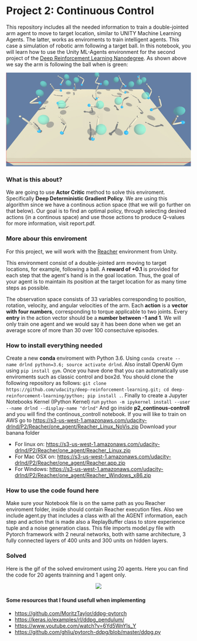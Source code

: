 # Project 2: Continuous Control

This repository includes all the needed information to train a double-jointed arm agent to move to target location, similar to UNITY Machine Learning Agents. The latter, works as enviroments to train intelligent agents. This case a simulation of robotic arm following a target ball.
In this notebook, you will learn how to use the Unity ML-Agents environment for the second project of the [Deep Reinforcement Learning Nanodegree](https://www.udacity.com/course/deep-reinforcement-learning-nanodegree--nd893). As shown above we say the arm is following the ball when is green:

<p align="center">
  <img src="images/random.gif" />
</p>

### What is this about?
We are going to use **Actor Critic** method to solve this enviroment. Specifically **Deep Deterministic Gradient Policy**. We are using this algorithm since we have a continous action space (that we will go further on that below). Our goal is to find an optimal policy, through selecting desired actions (in a continous space) and use those actions to produce Q-values for more information, visit report.pdf.

### More abour this enviroment

For this project, we will work with the [Reacher](https://github.com/Unity-Technologies/ml-agents/blob/master/docs/Learning-Environment-Examples.md#reacher) environment from Unity.

This environment consist of a double-jointed arm moving to target locations, for example, following a ball. A **reward of +0.1** is provided for each step that the agent's hand is in the goal location. Thus, the goal of your agent is to maintain its position at the target location for as many time steps as possible.

The observation space consists of 33 variables corresponding to position, rotation, velocity, and angular velocities of the arm. Each **action** is a **vector with four numbers**, corresponding to torque applicable to two joints. Every **entry** in the action vector should be a **number between -1 and 1**. We will only train one agent and we would say it has been done when we get an average score of more than 30 over 100 consectuive episodes.

### How to install everything needed
Create a new **conda** enviroment with Python 3.6. Using `conda create --name drlnd python=3.6; source activate drlnd`.
Also install OpenAI Gym using `pip install gym`. Once you have done that you can automatically use enviroments such as classic control and box2d. You should clone the following repository as follows: `git clone https://github.com/udacity/deep-reinforcement-learning.git; cd deep-reinforcement-learning/python; pip install .`. Finally to create a Jupyter Notebooks Kernel (IPython Kernel) run `python -m ipykernel install --user --name drlnd --display-name "drlnd"` And go inside **p2_continous-controll** and you will find the continous_controll notebook. If you will like to train on AWS go to https://s3-us-west-1.amazonaws.com/udacity-drlnd/P2/Reacher/one_agent/Reacher_Linux_NoVis.zip
Download your banana folder 
* For linux on: https://s3-us-west-1.amazonaws.com/udacity-drlnd/P2/Reacher/one_agent/Reacher_Linux.zip
* For Mac OSX on: https://s3-us-west-1.amazonaws.com/udacity-drlnd/P2/Reacher/one_agent/Reacher.app.zip
* For Windows: https://s3-us-west-1.amazonaws.com/udacity-drlnd/P2/Reacher/one_agent/Reacher_Windows_x86.zip

### How to use the code found here
Make sure your Notebook file is on the same path as you Reacher enviroment folder, inside should contain Reacher execution files. Also we include agent.py that includes a class with all the AGENT information, each step and action that is made also a ReplayBuffer class to store experience tuple and a noise generation class. This file imports model.py file with Pytorch framework with 2 neural networks, both with same architecture, 3 fully connected layers of 400 units and 300 units on hidden layers. 

### Solved
Here is the gif of the solved enviroment using 20 agents. Here you can find the code for 20 agents trainning and 1 agent only.
<p align="center">
  <img src="images/optimize.png" />
</p>

#### Some resources that I found usefull when implementing
* https://github.com/MoritzTaylor/ddpg-pytorch
* https://keras.io/examples/rl/ddpg_pendulum/
* https://www.youtube.com/watch?v=6Yd5WnYls_Y
* https://github.com/ghliu/pytorch-ddpg/blob/master/ddpg.py
